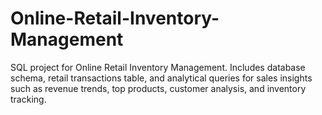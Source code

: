 # Online-Retail-Inventory-Management
SQL project for Online Retail Inventory Management. Includes database schema, retail transactions table, and analytical queries for sales insights such as revenue trends, top products, customer analysis, and inventory tracking.
